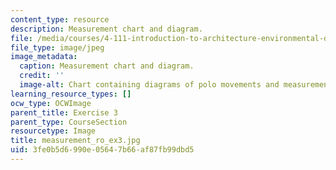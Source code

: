 ```yaml
---
content_type: resource
description: Measurement chart and diagram.
file: /media/courses/4-111-introduction-to-architecture-environmental-design-spring-2014/3fe0b5d6990e05647b66af87fb99dbd5_measurement_ro_ex3.jpg
file_type: image/jpeg
image_metadata:
  caption: Measurement chart and diagram.
  credit: ''
  image-alt: Chart containing diagrams of polo movements and measurements.
learning_resource_types: []
ocw_type: OCWImage
parent_title: Exercise 3
parent_type: CourseSection
resourcetype: Image
title: measurement_ro_ex3.jpg
uid: 3fe0b5d6-990e-0564-7b66-af87fb99dbd5
---
```

